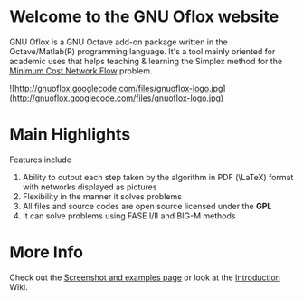 # Welcome to the GNU Oflox website #
GNU Oflox is a GNU Octave add-on package written in the Octave/Matlab(R) programming language. It's a tool mainly oriented for academic uses that helps teaching & learning the Simplex method for the [Minimum Cost Network Flow](http://en.wikipedia.org/wiki/Minimum_cost_flow) problem.

![http://gnuoflox.googlecode.com/files/gnuoflox-logo.jpg](http://gnuoflox.googlecode.com/files/gnuoflox-logo.jpg)

# Main Highlights #
Features include
  1. Ability to output each step taken by the algorithm in PDF (\LaTeX) format with networks displayed as pictures
  1. Flexibility in the manner it solves problems
  1. All files and source codes are open source licensed under the **GPL**
  1. It can solve problems using FASE I/II and BIG-M methods

# More Info #
Check out the [Screenshot and examples page](Examples.md) or look at the [Introduction](Introduction.md) Wiki.